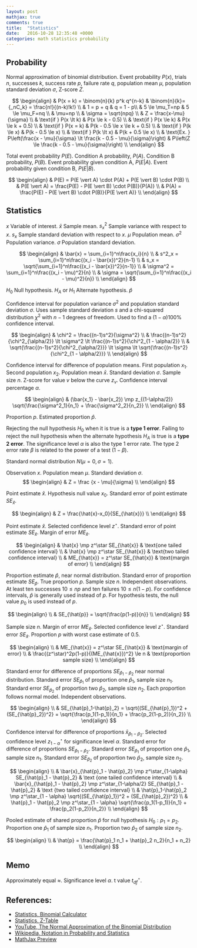 ```yaml
---
layout: post
mathjax: true
comments: true
title:  "Statistics"
date:   2016-10-28 12:35:48 +0000
categories: math statistics probability
---
```

## Probability

Normal approximation of binomial distribution.
Event probability $P(x)$, trials $n$, successes $k$, success rate $p$, failure rate $q$,
population mean $\mu$, population standard deviation $\sigma$, Z-score $Z$.

$$
\begin{align}
& P(x = k) = \binom{n}{k} p^k q^{n-k} & \binom{n}{k}= {_nC_k} = \frac{n!}{(n-k)!k!} \\
& 1 = p + q & q = 1 - p\\
& 5 \le \mu_T=np & 5 \le \mu_F=nq \\
& \mu=np \\
& \sigma = \sqrt{npq}  \\
& Z = \frac{x-\mu}{\sigma} \\
& \text{if } P(x \lt k) & P(x \le k - 0.5) \\
& \text{if } P(x \le k) & P(x \le k + 0.5) \\
& \text{if } P(x = k) & P(k - 0.5 \le x \le k + 0.5) \\
& \text{if } P(k \le x) & P(k - 0.5 \le x) \\
& \text{if } P(k \lt x) & P(k + 0.5 \le x) \\
& \text{Ex. } P\left(\frac{x - \mu}{\sigma} \lt \frac{k - 0.5 - \mu}{\sigma}\right) & P\left(Z \le \frac{k - 0.5 - \mu}{\sigma}\right) \\
\end{align}
$$

Total event probability $P(E)$.
Condition A probability, $P(A)$.
Condition B probability, $P(B)$.
Event probability given condition A, $P(E \vert A)$.
Event probability given condition B, $P(E \vert B)$.

$$
\begin{align}
& P(E) = P(E \vert A) \cdot P(A) + P(E \vert B) \cdot P(B) \\
& P(E \vert A) = \frac{P(E) - P(E \vert B) \cdot P(B)}{P(A)} \\
& P(A) = \frac{P(E) - P(E \vert B) \cdot P(B)}{P(E \vert A)} \\
\end{align}
$$

## Statistics

$x$ Variable of interest.
$\bar{x}$ Sample mean.
$s^2_x$ Sample variance with respect to $x$.
$s_x$ Sample standard deviation with respect to $x$.
$\mu$ Population mean.
$\sigma^2$ Population variance.
$\sigma$ Population standard deviation.

$$
\begin{align}
& \bar{x} = \sum_{i=1}^n\frac{x_i}{n} \\
& s^2_x = \sum_{i=1}^n\frac{(x_i - \bar{x})^2}{n-1} \\
& s_x = \sqrt{\sum_{i=1}^n\frac{(x_i - \bar{x})^2}{n-1}} \\
& \sigma^2 = \sum_{i=1}^n\frac{(x_i - \mu)^2}{n} \\
& \sigma = \sqrt{\sum_{i=1}^n\frac{(x_i - \mu)^2}{n}} \\
\end{align}
$$

$H_0$ Null hypothesis.
$H_A$ or $H_1$ Alternate hypothesis.
$\hat{p}$

Confidence interval for population variance $\sigma^2$ and population standard deviation $\sigma$.
Uses sample standard deviation $s$ and a chi-squared distribution $\chi^2$ with $n-1$ degrees of freedom.
Used to find a $(1-\alpha)100\%$ confidence interval.

$$
\begin{align}
& \chi^2 = \frac{(n-1)s^2}{\sigma^2} \\
& \frac{(n-1)s^2}{\chi^2_{\alpha/2}} \lt \sigma^2 \lt \frac{(n-1)s^2}{\chi^2_{1 - \alpha/2}} \\
& \sqrt{\frac{(n-1)s^2}{\chi^2_{\alpha/2}}} \lt \sigma \lt \sqrt{\frac{(n-1)s^2}{\chi^2_{1 - \alpha/2}}} \\
\end{align}
$$

Confidence interval for difference of population means.  First population $x_1$.  Second population $x_2$.  Population mean $\bar{x}$.  Standard deviation $\sigma$.  Sample size $n$.  Z-score for value $v$ below the curve $z_v$.  Confidence interval percentage $\alpha$.

$$
\begin{align}
& (\bar{x_1} - \bar{x_2}) \mp z_{(1-\alpha/2)} \sqrt{\frac{\sigma^2_1}{n_1} + \frac{\sigma^2_2}{n_2}} \\
\end{align}
$$

Proportion $p$.
Estimated proportion $\hat{p}$.

Rejecting the null hypothesis $H_0$ when it is true is a **type 1 error**.
Failing to reject the null hypothesis when the alternate hypothesis $H_A$ is true is a **type 2 error**.
The significance level $\alpha$ is also the type 1 error rate.
The type 2 error rate $\beta$ is related to the power of a test $(1 - \beta)$.

Standard normal distribution $N(\mu = 0, \sigma = 1)$.

Observation $x$.  Population mean $\mu$.  Standard deviation $\sigma$.
$$
\begin{align}
& Z = \frac {x - \mu}{\sigma} \\
\end{align}
$$

Point estimate $\hat{x}$.
Hypothesis null value ${x_0}$.
Standard error of point estimate $SE_{\hat{x}}$.

$$
\begin{align}
& Z = \frac{\hat{x}-x_0}{SE_{\hat{x}}} \\
\end{align}
$$

Point estimate $\hat{x}$.
Selected confidence level $z^\star$.
Standard error of point estimate $SE_{\hat{x}}$.
Margin of error $ME_{\hat{x}}$.

$$
\begin{align}
& \hat{x} \mp z^\star SE_{\hat{x}} & \text{one tailed confidence interval} \\
& \hat{x} \mp z^\star SE_{\hat{x}} & \text{two tailed confidence interval} \\
& ME_{\hat{x}} = z^\star SE_{\hat{x}} & \text{margin of error} \\
\end{align}
$$

Proportion estimate $\hat{p}$, near normal distribution. Standard error of proportion estimate $SE_{\hat{p}}$.  True proportion $p$. Sample size $n$.  Independent observations.  At least ten successes $10 \le np$ and ten failures $10 \le n(1-p)$.  For confidence intervals, $\hat{p}$ is generally used instead of $p$.  For hypothesis tests, the null value $p_0$ is used instead of $p$.

$$
\begin{align} \\
& SE_{\hat{p}} = \sqrt{\frac{p(1-p)}{n}} \\
\end{align}
$$

Sample size $n$.
Margin of error $ME_{\hat{x}}$.
Selected confidence level $z^\star$.
Standard error $SE_{\hat{x}}$.
Proportion $p$ with worst case estimate of 0.5.

$$
\begin{align} \\
& ME_{\hat{x}} = z^\star SE_{\hat{x}} & \text{margin of error} \\
& \frac{(z^\star)^2p(1-p)}{(ME_{\hat{x}})^2} \le n & \text{proportion sample size} \\
\end{align}
$$

Standard error for difference of proportions $SE_{\hat{p}_1-\hat{p}_2}$ near normal distribution.
Standard error $SE_{\hat{p}_1}$ of proportion one $\hat{p}_1$, sample size $n_1$.
Standard error $SE_{\hat{p}_2}$ of proportion two $\hat{p}_2$, sample size $n_2$.
Each proportion follows normal model.
Independent observations.

$$
\begin{align} \\
& SE_{\hat{p}_1-\hat{p}_2} = \sqrt{(SE_{\hat{p}_1})^2 + (SE_{\hat{p}_2})^2} = \sqrt{\frac{p_1(1-p_1)}{n_1} + \frac{p_2(1-p_2)}{n_2}} \\
\end{align}
$$

Confidence interval for difference of proportions $\bar{x}_{\hat{p}_1 - \hat{p}_2}$.
Selected confidence level $z^\star_{1 - \alpha}$ for significance level $\alpha$.
Standard error for difference of proportions $SE_{\hat{p}_1-\hat{p}_2}$.
Standard error $SE_{\hat{p}_1}$ of proportion one $\hat{p}_1$, sample size $n_1$.
Standard error $SE_{\hat{p}_2}$ of proportion two $\hat{p}_2$, sample size $n_2$.

$$
\begin{align} \\
& \bar{x}_{\hat{p}_1 - \hat{p}_2} \mp z^\star_{1-\alpha} SE_{\hat{p}_1 - \hat{p}_2} & \text {one tailed confidence interval} \\
& \bar{x}_{\hat{p}_1 - \hat{p}_2} \mp z^\star_{1-\alpha/2} SE_{\hat{p}_1 - \hat{p}_2} & \text {two tailed confidence interval} \\
& \hat{p}_1-\hat{p}_2 \mp z^\star_{1 - \alpha} \sqrt{(SE_{\hat{p}_1})^2 + (SE_{\hat{p}_2})^2} \\
& \hat{p}_1 - \hat{p}_2 \mp z^\star_{1 - \alpha} \sqrt{\frac{p_1(1-p_1)}{n_1} + \frac{p_2(1-p_2)}{n_2}} \\
\end{align}
$$

Pooled estimate of shared proportion $\hat{p}$ for null hypothesis $H_0: p_1 = p_2$.
Proportion one $\hat{p}_1$ of sample size $n_1$.
Proportion two $\hat{p}_2$ of sample size $n_2$.

$$
\begin{align} \\
& \hat{p} = \frac{\hat{p}_1 n_1 + \hat{p}_2 n_2}{n_1 + n_2} \\
\end{align}
$$

## Memo

Approximately equal $\approx$.
Significance level $\alpha$.
t value $t^\star_{df}$.

## References:

- [Statistics, Binomial Calculator][statistics-binomial-calculator]
- [Statistics, Z-Table][statistics-z-table]
- [YouTube, The Normal Approximation of the Binomial Distribution][youtube-normal-binomial]
- [Wikipedia, Notation in Probability and Statistics][wikipedia-notation]
- [MathJax Preview][mathjax-preview]

[statistics-binomial-calculator]: http://stattrek.com/online-calculator/binomial.aspx
[statistics-z-table]: http://www.sjsu.edu/faculty/gerstman/EpiInfo/z-table.htm
[youtube-normal-binomial]: https://www.youtube.com/watch?v=k9nRcadQYsU
[wikipedia-notation]: https://en.wikipedia.org/wiki/Notation_in_probability_and_statistics
[mathjax-preview]: https://cdn.mathjax.org/mathjax/latest/test/sample-dynamic-2.html

